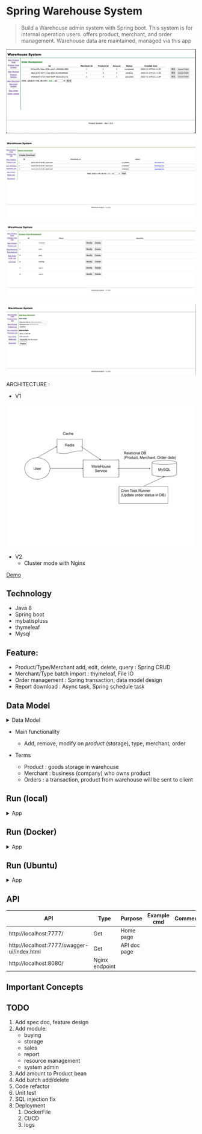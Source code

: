 # Spring Warehouse System

> Build a Warehouse admin system with Spring boot.
This system is for internal operation users. offers product, merchant, and order management. Warehouse data are maintained, managed via this app


<p align="center"><img src ="./doc/pic/demo_1.png"></p>

<p align="center"><img src ="./doc/pic/demo_2.png"></p>

<p align="center"><img src ="./doc/pic/demo_3.png"></p>

<p align="center"><img src ="./doc/pic/demo_4.png"></p>


ARCHITECTURE :

- V1
<p align="center"><img src ="./doc/pic/SpringWareHouse.svg"></p>

- V2
  - Cluster mode with Nginx

[Demo](http://43.206.107.101:7777/)

## Technology
- Java 8
- Spring boot
- mybatispluss
- thymeleaf
- Mysql

## Feature:

- Product/Type/Merchant add, edit, delete, query : Spring CRUD
- Merchant/Type batch import : thymeleaf, File IO
- Order management : Spring transaction, data model design
- Report download : Async task, Spring schedule task

## Data Model

<details>
<summary>Data Model</summary>

<p align="center"><img src ="./doc/pic/data_model.png"></p>

</details>

- Main functionality
  - Add, remove, modify on *product* (storage), type, merchant, order

- Terms
  - Product : goods storage in warehouse
  - Merchant : business (company) who owns product
  - Orders : a transaction, product from warehouse will be sent to client 


## Run (local)

<details>
<summary>App</summary>

- Run DDL first
	- all SQL files under `/sql/ddl`

```bash
#---------------------------
# Run app
#---------------------------

# build
mvn package

# run
# https://blog.csdn.net/G971005287W/article/details/114879972
java -jar target/springWarehouse-0.0.1-SNAPSHOT.jar --server.port=7777
java -jar target/springWarehouse-0.0.1-SNAPSHOT.jar --server.port=7778

#---------------------------  
# Run nginx  
#---------------------------  
  
# https://github.com/yennanliu/utility_shell/blob/master/nginx/install_nginx.sh  
# http://localhost:8080/  
  
# start  
brew services start nginx  
  
# stop  
brew services stop nginx


#---------------------------  
# Other cmd
#---------------------------  

# reload nginx config
nginx -s reload

# kill progress uses port
lsof -i :<port>
kill <pid>

# pressure testing - jmeter
cd apache-jmeter-5.6.2  
bash bin/jmeter

# curl
curl  http://localhost:7777/productType/list?pageNoStr=1
```

</details>


## Run (Docker)

<details>
<summary>App</summary>

```bash
git clone https://github.com/yennanliu/SpringPlayground.git
cd SpringPlayground/springWarehouse
docker build -t spring-warehouse .
docker run -p 7777:7777 spring-warehouse
```

</details>

## Run (Ubuntu)

<details>
<summary>App</summary>

```bash

#---------------------------
# Step 1) clone code
#---------------------------

git clone https://github.com/yennanliu/SpringPlayground.git
cd SpringPlayground/springWarehouse

# update apt
sudo sudo apt update

#---------------------------
# Step 2) build jar
#---------------------------

# build java jar
sudo apt install maven
mvn package -DskipTests

#---------------------------
# Step 3) install mysql server, update pwd, data model
#---------------------------

sudo apt install mysql-server

# start mysql @ ububtu
sudo service mysql start

# access mysql CLI
# https://www.twblogs.net/a/5baa9f262b7177781a0e54cb
sudo mysql -u root # I had to use "sudo" since is new installation

mysql> USE mysql;
mysql> UPDATE user SET plugin='mysql_native_password' WHERE User='root';
mysql> FLUSH PRIVILEGES;
mysql> exit;

sudo service mysql restart

# access mysql CLI again, and run DDL under `/sql/ddl`
mysql -u root

#---------------------------
# Step 2) run App
#---------------------------
nohup java -jar target/springWarehouse-0.0.1-SNAPSHOT.jar &
```

</details>

## API

| API | Type          | Purpose | Example cmd | Comment|
| ----- |---------------| ---- | ----- | ---- |
| http://localhost:7777/ | Get | Home page || |
| http://localhost:7777/swagger-ui/index.html | Get           | API doc page || |
| http://localhost:8080/  | Nginx endpoint | | |


## Important Concepts

## TODO

1. Add spec doc, feature design
2. Add module:
    - buying
    - storage
    - sales
    - report
    - resource management
    - system admin
3. Add amount to Product bean
4. Add batch add/delete
5. Code refactor
6. Unit test
7. SQL injection fix
8. Deployment
   1. DockerFile
   2. CI/CD
   3. logs
